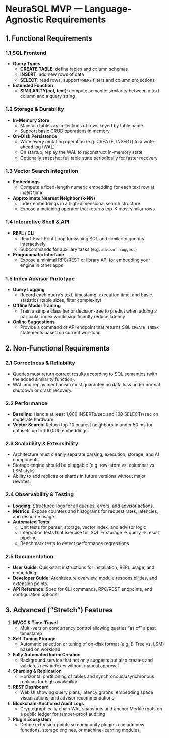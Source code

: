 # NeuraSQL MVP — Language-Agnostic Requirements

## 1. Functional Requirements

### 1.1 SQL Frontend  
- **Query Types**  
  - **CREATE TABLE**: define tables and column schemas  
  - **INSERT**: add new rows of data  
  - **SELECT**: read rows, support `WHERE` filters and column projections  
- **Extended Function**  
  - **SIMILARITY(col, text)**: compute semantic similarity between a text column and a query string  

### 1.2 Storage & Durability  
- **In-Memory Store**  
  - Maintain tables as collections of rows keyed by table name  
  - Support basic CRUD operations in memory  
- **On-Disk Persistence**  
  - Write every mutating operation (e.g. CREATE, INSERT) to a write-ahead log (WAL)  
  - On startup, replay the WAL to reconstruct in-memory state  
  - Optionally snapshot full table state periodically for faster recovery  

### 1.3 Vector Search Integration  
- **Embeddings**  
  - Compute a fixed-length numeric embedding for each text row at insert time  
- **Approximate Nearest Neighbor (k-NN)**  
  - Index embeddings in a high-dimensional search structure  
  - Expose a matching operator that returns top-K most similar rows  

### 1.4 Interactive Shell & API  
- **REPL / CLI**  
  - Read–Eval–Print Loop for issuing SQL and similarity queries interactively  
  - Subcommands for auxiliary tasks (e.g. `advisor suggest`)  
- **Programmatic Interface**  
  - Expose a minimal RPC/REST or library API for embedding your engine in other apps  

### 1.5 Index Advisor Prototype  
- **Query Logging**  
  - Record each query’s text, timestamp, execution time, and basic statistics (table sizes, filter complexity)  
- **Offline Model Training**  
  - Train a simple classifier or decision-tree to predict when adding a particular index would significantly reduce latency  
- **Online Suggestions**  
  - Provide a command or API endpoint that returns SQL `CREATE INDEX` statements based on current workload  

## 2. Non-Functional Requirements

### 2.1 Correctness & Reliability  
- Queries must return correct results according to SQL semantics (with the added similarity function).  
- WAL and replay mechanism must guarantee no data loss under normal shutdown or crash recovery.

### 2.2 Performance  
- **Baseline**: Handle at least 1,000 INSERTs/sec and 100 SELECTs/sec on moderate hardware.  
- **Vector Search**: Return top-10 nearest neighbors in under 50 ms for datasets up to 100,000 embeddings.

### 2.3 Scalability & Extensibility  
- Architecture must cleanly separate parsing, execution, storage, and AI components.  
- Storage engine should be pluggable (e.g. row-store vs. columnar vs. LSM style).  
- Ability to add replicas or shards in future versions without major rewrites.

### 2.4 Observability & Testing  
- **Logging**: Structured logs for all queries, errors, and advisor actions.  
- **Metrics**: Expose counters and histograms for request rates, latencies, and resource usage.  
- **Automated Tests**:  
  - Unit tests for parser, storage, vector index, and advisor logic  
  - Integration tests that exercise full SQL → storage → query → result pipeline  
  - Benchmark tests to detect performance regressions

### 2.5 Documentation  
- **User Guide**: Quickstart instructions for installation, REPL usage, and embedding.  
- **Developer Guide**: Architecture overview, module responsibilities, and extension points.  
- **API Reference**: Spec for CLI commands, RPC/REST endpoints, and configuration options.

## 3. Advanced (“Stretch”) Features

1. **MVCC & Time-Travel**  
   - Multi-version concurrency control allowing queries “as of” a past timestamp  
2. **Self-Tuning Storage**  
   - Automatic selection or tuning of on-disk format (e.g. B-Tree vs. LSM) based on workload  
3. **Fully Automated Index Creation**  
   - Background service that not only suggests but also creates and validates new indexes without manual approval  
4. **Sharding & Replication**  
   - Horizontal partitioning of tables and synchronous/asynchronous replicas for high availability  
5. **REST Dashboard**  
   - Web UI showing query plans, latency graphs, embedding space visualizations, and advisor recommendations  
6. **Blockchain-Anchored Audit Logs**  
   - Cryptographically chain WAL snapshots and anchor Merkle roots on a public ledger for tamper-proof auditing  
7. **Plugin Ecosystem**  
   - Define extension points so community plugins can add new functions, storage engines, or machine-learning modules  
